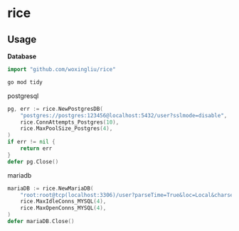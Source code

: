 # rice

## Usage

**Database**

```go
import "github.com/woxingliu/rice"
```

```bash
go mod tidy
```

postgresql

```go
pg, err := rice.NewPostgresDB(
	"postgres://postgres:123456@localhost:5432/user?sslmode=disable",
	rice.ConnAttempts_Postgres(10),
	rice.MaxPoolSize_Postgres(4),
)
if err != nil {
	return err
}
defer pg.Close()
```

mariadb

```go
mariaDB := rice.NewMariaDB(
	"root:root@tcp(localhost:3306)/user?parseTime=True&loc=Local&charset=utf8mb4&collation=utf8mb4_unicode_ci",
	rice.MaxIdleConns_MYSQL(4),
	rice.MaxOpenConns_MYSQL(4),
)
defer mariaDB.Close()
```
